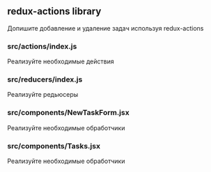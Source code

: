 ## redux-actions library

Допишите добавление и удаление задач используя redux-actions

### src/actions/index.js

Реализуйте необходимые действия

### src/reducers/index.js

Реализуйте редьюсеры

### src/components/NewTaskForm.jsx

Реализуйте необходимые обработчики

### src/components/Tasks.jsx

Реализуйте необходимые обработчики
